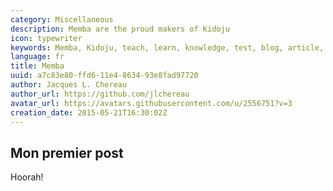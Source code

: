 ```yaml
---
category: Miscellaneous
description: Memba are the proud makers of Kidoju
icon: typewriter
keywords: Memba, Kidoju, teach, learn, knowledge, test, blog, article, documentation, ebook, video, webinar, slide
language: fr
title: Memba
uuid: a7c83e80-ffd6-11e4-8634-93e8fad97720
author: Jacques L. Chereau
author_url: https://github.com/jlchereau
avatar_url: https://avatars.githubusercontent.com/u/2556751?v=3
creation_date: 2015-05-21T16:30:02Z
---
```

## Mon premier post

Hoorah!
